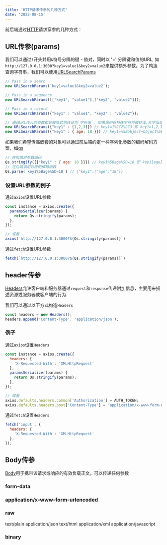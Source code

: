 ```yaml
---
title: 'HTTP请求传参的几种方式'
date: '2022-08-15'
---
```


前后端通过[HTTP](https://developer.mozilla.org/zh-CN/docs/Web/HTTP)请求穿参的几种方式：

## URL传参(params)

我们可以通过`?`开头并用`&`符号分隔的键 - 值对，同时以 '=' 分隔键和值的URL, 如`http://127.0.0.1:3000?key1=value1&key2=value2`来提供额外参数。为了构造查询字符串，我们可以使用[URLSearchParams](https://developer.mozilla.org/en-US/docs/Web/API/URLSearchParams)

```js
// Pass in a searc
new URLSearchParams(`key1=value1&key2=value2`);

// Pass in a sequence
new URLSearchParams([["key1", "value1"],["key2", "value2"]]);

// Pass in a record
new URLSearchParams({"key1" : "value1", "key2" : "value2"});

// 通过URL传入的参数都会被隐式地转译为`字符串`, 如果保护有特殊字符将被转译,非字母或数字的字符会被 percent-encoding<https://developer.mozilla.org/en-US/docs/Glossary/percent-encoding>, 相当于调用encodeURIComponent<https://www.rfc-editor.org/rfc/rfc3986#section-1.2.1>, 对于转译后的字符串我们可以用decodeURIComponent解码
new URLSearchParams({"key1" : [1,2,3]}) // key1=1%2C2%2C3 即 key1=1,2,3
new URLSearchParams({"key1" : { age: 18 }}) // key1=%5Bobject+Object%5D 即 key1=[object+Object]
```

如果我们希望传递嵌套的对象可以通过前后端约定一种序列化参数的编码解码方案，如[qs](https://www.npmjs.com/package/qs)

```js
// 在前端对参数编码
Qs.stringify({{"key1" : { age: 18 }}}) // key1%5Bage%5D=18 即 key1[age]=18
// 在后端调用对应的解码函数
Qs.parse(`key1%5Bage%5D=18`) // {"key1":{"age":"18"}}
```

### 设置URL参数的例子

通过`axios`设置URL参数

```js
const instance = axios.create({
  paramsSerializer(params) {
    return Qs.stringify(params);
  },
});

// 或者
axios(`http://127.0.0.1:3000?${Qs.stringify(params)}`)
```

通过`fetch`设置URL参数

```js
fetch(`http://127.0.0.1:3000?${Qs.stringify(params)}`)
```

## header传参

[Headers](https://developer.mozilla.org/zh-CN/docs/Web/HTTP/Headers)允许客户端和服务器通过`request`和`response`传递附加信息，主要用来描述资源或服务器或客户端的行为.

我们可以通过以下方式构造`Headers`

```js
const headers = new Headers();
headers.append('Content-Type', 'application/json');
```

### 例子

通过`axios`设置`Headers`

```js
const instance = axios.create({
  headers: {
    'X-Requested-With': 'XMLHttpRequest'
  },
  paramsSerializer(params) {
    return Qs.stringify(params);
  },
});

// 或者
axios.defaults.headers.common['Authorization'] = AUTH_TOKEN;
axios.defaults.headers.post['Content-Type'] = 'application/x-www-form-urlencoded';
```
通过`fetch`设置`Headers`

```js
fetch('input', {
  headers: {
    'X-Requested-With': 'XMLHttpRequest'
  },
});
```

## Body传参

[Body](https://greenbytes.de/tech/webdav/draft-ietf-httpbis-p1-messaging-26.html#rfc.section.3.3)用于携带该请求或响应的有效负载正文。可以传递任何参数


### form-data

### application/x-www-form-urlencoded
### raw
text/plain
application/json
text/html
application/xml
application/javascript
### binary

